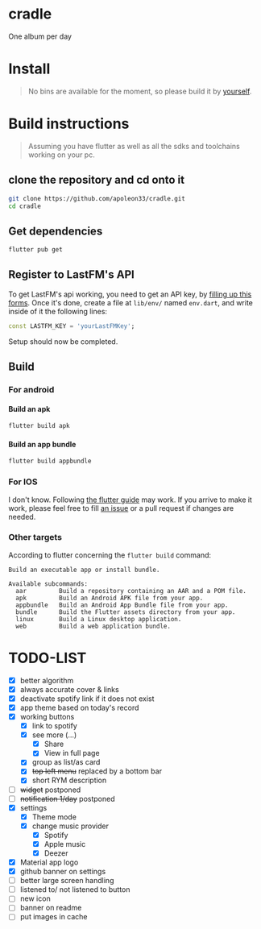 # cradle

One album per day

# Install
> No bins are available for the moment, so please build it by [yourself](#build-the-app).

# Build instructions
> Assuming you have flutter as well as all the sdks and toolchains working on your pc.
## clone the repository and cd onto it
```sh
git clone https://github.com/apoleon33/cradle.git
cd cradle
```

## Get dependencies
```sh
flutter pub get
```

## Register to LastFM's API
To get LastFM's api working, you need to get an API key, by [filling up this forms](https://www.last.fm/api/account/create).
Once it's done, create a file at `lib/env/` named `env.dart`, and write inside of it the following lines:
```dart
const LASTFM_KEY = 'yourLastFMKey';
```
Setup should now be completed.

## Build

### For android
#### Build an apk
```sh
flutter build apk
```

#### Build an app bundle
```sh
flutter build appbundle
```

### For IOS
I don't know. Following [the flutter guide](https://docs.flutter.dev/deployment/ios) may work. If you arrive to make it work, please feel free to fill [an issue](https://github.com/apoleon33/cradle/issues/new) or a pull request if changes are needed.

### Other targets
According to flutter concerning the `flutter build` command:
```
Build an executable app or install bundle.

Available subcommands:
  aar         Build a repository containing an AAR and a POM file.
  apk         Build an Android APK file from your app.
  appbundle   Build an Android App Bundle file from your app.
  bundle      Build the Flutter assets directory from your app.
  linux       Build a Linux desktop application.
  web         Build a web application bundle.

```

# TODO-LIST
- [x] better algorithm
- [x] always accurate cover & links
- [x] deactivate spotify link if it does not exist
- [x] app theme based on today's record
- [x] working buttons
  - [x] link to spotify
  - [x] see more (...)
    - [x] Share
    - [x] View in full page
  - [x] group as list/as card
  - [x] ~~top left menu~~ replaced by a bottom bar
  - [x] short RYM description
- [ ] ~~widget~~ postponed
- [ ] ~~notification 1/day~~ postponed
- [x] settings
  - [x] Theme mode
  - [x] change music provider
    - [x] Spotify
    - [x] Apple music
    - [x] Deezer
- [x] Material app logo
- [x] github banner on settings
- [ ] better large screen handling
- [ ] listened to/ not listened to button
- [ ] new icon
- [ ] banner on readme
- [ ] put images in cache
